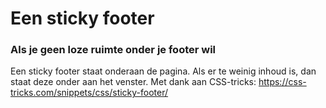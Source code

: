 # Een sticky footer
### Als je geen loze ruimte onder je footer wil

Een sticky footer staat onderaan de pagina. 
Als er te weinig inhoud is, dan staat deze onder aan het venster.
Met dank aan CSS-tricks: https://css-tricks.com/snippets/css/sticky-footer/